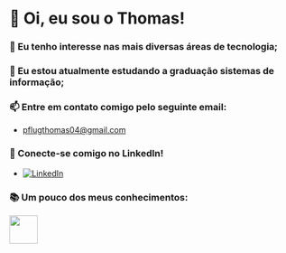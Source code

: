 # 👋 Oi, eu sou o Thomas!
### 👀 Eu tenho interesse nas mais diversas áreas de tecnologia;
### 🌱 Eu estou atualmente estudando a graduação sistemas de informação;
### 📫 Entre em contato comigo pelo seguinte email:
- pflugthomas04@gmail.com
### 💼 Conecte-se comigo no LinkedIn!

- [![LinkedIn](https://img.shields.io/badge/-LinkedIn-000?style=for-the-badge&logo=linkedin&logoColor=5EAAE8&color:FFF)]([https://www.linkedin.com/in/acnaweb/](https://www.linkedin.com/in/thomas-pflug-95549a241/)) 

### 📚 Um pouco dos meus conhecimentos:

<img src="https://cdn.jsdelivr.net/gh/devicons/devicon@latest/icons/java/java-original.svg" height="50px"/>
          

